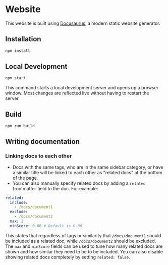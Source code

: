 # Website

This website is built using [Docusaurus](https://docusaurus.io/), a modern static website generator.

## Installation

```bash
npm install
```

## Local Development

```bash
npm start
```

This command starts a local development server and opens up a browser window. Most changes are reflected live without having to restart the server.

## Build

```bash
npm run build
```
## Writing documentation

### Linking docs to each other

- Docs with the same tags, who are in the same sidebar category, or have a similar title will be linked to each other as "related docs" at the bottom of the page.
- You can also manually specify related docs by adding a `related` frontmatter field to the doc. For example:
```yaml
related:
  include:
    - /docs/document1
  exclude:
    - /docs/document2
  max: 2
  minScore: 0.08 # Default is 0.06
```
This states that regardless of tags or similarity that `/docs/document1` should be included as a related doc, while `/docs/document2` should be excluded. The `max` and `minScore` fields can be used to tune how many related docs are shown and how similar they need to be to be included.
You can also disable showing related docs completely by setting `related: false`.